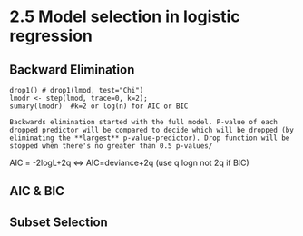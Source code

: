# 2.5 Model selection in logistic regression
## Backward Elimination
```{code}
drop1() # drop1(lmod, test="Chi")
lmodr <- step(lmod, trace=0, k=2); 
sumary(lmodr)  #k=2 or log(n) for AIC or BIC
```

```{note}
Backwards elimination started with the full model. P-value of each dropped predictor will be compared to decide which will be dropped (by eliminating the **largest** p-value-predictor). Drop function will be stopped when there's no greater than 0.5 p-values/ 
```

AIC = -2logL+2q <=> AIC=deviance+2q (use q logn not 2q if BIC)

## AIC & BIC
## Subset Selection 